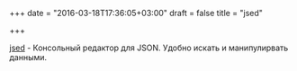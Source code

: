 +++
date = "2016-03-18T17:36:05+03:00"
draft = false
title = "jsed"

+++

<p><a href="https://github.com/jtopjian/jsed">jsed</a>&nbsp;- Консольный редактор для JSON. Удобно искать и манипулирвать данными.</p>

